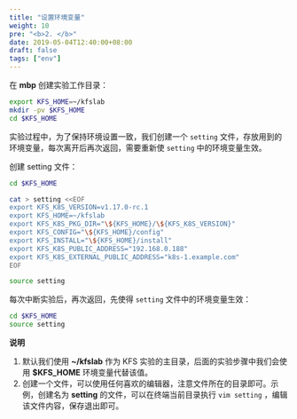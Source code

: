 ```yaml
---
title: "设置环境变量"
weight: 10
pre: "<b>2. </b>"
date: 2019-05-04T12:40:00+08:00
draft: false
tags: ["env"]
---
```


在 **mbp** 创建实验工作目录：

```sh
export KFS_HOME=~/kfslab
mkdir -pv $KFS_HOME
cd $KFS_HOME
```

实验过程中，为了保持环境设置一致，我们创建一个 `setting` 文件，存放用到的环境变量，每次离开后再次返回，需要重新使 `setting` 中的环境变量生效。

创建 setting 文件：

```sh
cd $KFS_HOME

cat > setting <<EOF
export KFS_K8S_VERSION=v1.17.0-rc.1
export KFS_HOME=~/kfslab
export KFS_K8S_PKG_DIR="\${KFS_HOME}/\${KFS_K8S_VERSION}"
export KFS_CONFIG="\${KFS_HOME}/config"
export KFS_INSTALL="\${KFS_HOME}/install"
export KFS_K8S_PUBLIC_ADDRESS="192.168.0.188"
export KFS_K8S_EXTERNAL_PUBLIC_ADDRESS="k8s-1.example.com"
EOF

source setting
```

每次中断实验后，再次返回，先使得 `setting` 文件中的环境变量生效：

```sh
cd $KFS_HOME
source setting
```

**说明**

1. 默认我们使用 **~/kfslab** 作为 KFS 实验的主目录，后面的实验步骤中我们会使用 **$KFS_HOME** 环境变量代替该值。
2. 创建一个文件，可以使用任何喜欢的编辑器，注意文件所在的目录即可。示例，创建名为 **setting** 的文件，可以在终端当前目录执行 `vim setting` ，编辑该文件内容，保存退出即可。
